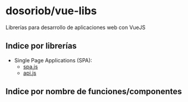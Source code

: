 # dosoriob/vue-libs

Librerías para desarrollo de aplicaciones web con VueJS

## Indice por librerías

- Single Page Applications (SPA):
  - [spa.js](spa.md)
  - [api.js](api.md)

## Indice por nombre de funciones/componentes
